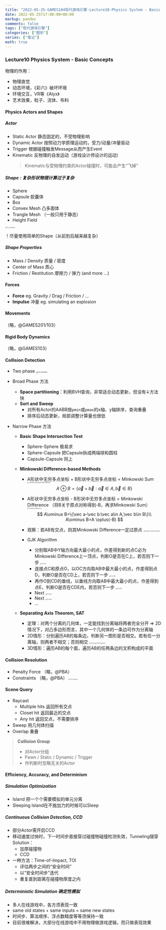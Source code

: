 ```yaml
---
title: "2022-05-25-GAMES104现代游戏引擎-Lecture10-Physics System - Basic Concepts"
date: 2022-05-25T17:00:00+08:00
markup: pandoc
comments: false
tags: ["现代游戏引擎"]
categories: ["图形"]
series: ["笔记"]
math: true
---
```




### Lecture10 Physics System - Basic Concepts

物理的作用：
+ 物理直觉
+ 动态环境，《彩六》破坏环境
+ 环境交互，VR等《Alyx》
+ 艺术效果，粒子、流体、布料

#### Physics Actors and Shapes

##### Actor

+ Static Actor 静态固定的，不受物理影响
+ Dynamic Actor 按照动力学原理运动的，受力/动量/冲量驱动
+ Trigger 根据碰撞触发Message从而产生Event
+ Kinematic 反物理的自发运动（游戏设计师设计的运动）
  > Kinematic与受物理约束的Actor碰撞时，可能会产生“飞掉”

##### Shape : 复杂形状物理计算过于复杂

+ Sphere
+ Capsule 胶囊体
+ Box
+ Convex Mesh 凸多面体
+ Trangle Mesh （一般只用于静态）
+ Height Field

<img src="/images/games104/L10_ActorShapes.png" alt="L10_ActorShapes" style="zoom: 25%;" />

！尽量使用简单的Shape（从前到后越来越复杂）

##### Shape Properties

+ Mass / Density 质量 / 密度
+ Center of Mass 质心
+ Friction / Restitution 摩擦力 / 弹力 (and more ...)

#### Forces

+ **Force** eg. Gravity / Drag / Friction / ...
+ **Impulse** 冲量 eg. simulating an explosion

#### Movements

（略，@GAMES201/103）

#### Rigid Body Dynamics

（略，@GAMES103）

#### Collision Detection

+ Two phase
  <img src="/images/games104/L10_TwoPhase.jpg" alt="L10_TwoPhase" style="zoom: 33%;" />

+ Broad Phase 方法

  + **Space partitioning**：利用BVH查询，非常适合动态更新，但没有↓方法快
  + **Sort and Sweep**
    + 对所有Actor的AABB按`pmin`或`pmax`的x轴、y轴排序，查询重叠
    + 排序后动态更新，局部调整计算量也很低

+ Narrow Phase 方法

  + **Basic Shape Intersection Test**

    + Sphere-Sphere 极易求
    + Sphere-Capsule 把Capsule拆成两端球和圆柱
    + Capsule-Capsule 同上

  + **Minkowski Difference-based Methods**

    + A形状中无穷多点坐标 + B形状中无穷多点坐标 = Minkowski Sum
      <img src="/images/games104/L10_MinkowskiSum1.png" alt="L10_MinkowskiSum1" style="zoom:25%;" /><img src="/images/games104/L10_MinkowskiSum2.png" alt="L10_MinkowskiSum2" style="zoom: 25%;" />
      $$
      A\oplus B=\{\vec a+\vec b:\vec a\in A,\vec b\in B\}
      $$

    + A形状中无穷多点坐标 - B形状中无穷多点坐标 = Minkowski Difference （将B关于原点对称得到-B，再求Minkowski Sum）
      <img src="/images/games104/L10_MinkowskiDifference.png" alt="L10_MinkowskiDifference" style="zoom: 25%;" />
      $$
      A\ominus B=\{\vec a-\vec b:\vec a\in A,\vec b\in B\}\\
      A\ominus B=A \oplus(-B)
      $$
  
    + 观察：若AB有交点，则其Minkowski Difference一定过原点
      <img src="/images/games104/L10_MinkowskiSumAndOrigin.png" alt="L10_MinkowskiSumAndOrigin" style="zoom: 25%;" />
      
    + GJK Algorithm
  
      + 分别取AB中Y轴方向最大最小的点，作差得到新的点C必为Minkowski Difference上一顶点，判断O是否在C上，若否则下一步
        <img src="/images/games104/L10_GJK1.png" alt="L10_GJK1" style="zoom: 25%;" />
      + 连接点C和原点O，以OC方向取AB中最大最小的点，作差得到点D，判断O是否在CD上，若否则下一步
        <img src="/images/games104/L10_GJK2.png" alt="L10_GJK2" style="zoom: 25%;" />
      + 再作O到CD的垂线，以垂线方向取AB中最大最小的点，作差得到点E，判断O是否在CDE内，若否则下一步
        <img src="/images/games104/L10_GJK3.png" alt="L10_GJK3" style="zoom: 25%;" />
      + Next
        <img src="/images/games104/L10_GJK4.png" alt="L10_GJK4" style="zoom: 25%;" />
      + Next
        <img src="/images/games104/L10_GJK5.png" alt="L10_GJK5" style="zoom: 25%;" />
      + ...
  
  + **Separating Axis Theorem, SAT**
  
    + 定理：对两个分离的几何体，一定能找到分离轴将两者完全分开
      => 2D情况下，对凸多边形而言，其中一个几何体的一条边可作为分离轴
    + 2D情形：分别遍历AB的每条边，判断另一图形是否相交。若有任一分离轴，则两者不相交；否则相交
      <img src="/images/games104/L10_SAT.png" alt="L10_SAT" style="zoom: 25%;" /><img src="/images/games104/L10_SATOptimized.png" alt="L10_SATOptimized" style="zoom: 25%;" />
    + 3D情形：遍历AB的每个面，遍历AB的任两条边的叉积构成的平面

#### Collision Resolution

+ Penalty Force （略，@PBA）
+ Constraints （略，@PBA）
  <img src="/images/games104/L10_Constraints.png" alt="L10_Constraints" style="zoom:25%;" />

#### Scene Query

+ Raycast
  + Multiple hits 返回所有交点
  + Closet hit 返回最近的交点
  + Any hit 返回交点，不需要排序
+ Sweep 用几何体扫描
+ Overlap 重叠

> **Collision Group**
>
> + 对Actor分组
> + Pawn / Static / Dynamic / Trigger
> + 作判断时忽略无关的Actor

#### Efficiency, Accuracy, and Determinism

##### Simulation Optimization

+ Island 把一个个需要模拟的单元分离
+ Sleeping Island在不施加力的时候可以Sleep

##### Continuous Collision Detection, CCD

+ 部分Actor需开启CCD
+ 移动速度过快时，下一时间步直接穿过碰撞物碰撞检测失效，Tunneling隧穿
  Solution：
  + 加厚碰撞物
  + CCD
+ 一种方法：Time-of-Impact, TOI
  + 评估两步之间的“安全时间”
  + 以“安全时间步”迭代
  + 重复直到距离在碰撞物厚度之内

##### Deterministic Simulation 确定性模拟

+ 多人在线游戏中，各方须表现一致
+ same old states + same inputs = same new states
+ 时间步、算法顺序、浮点数精度等等须保持一致
+ 目前很难解决，大部分在线游戏中不用物理做游戏逻辑，而只做表现效果
